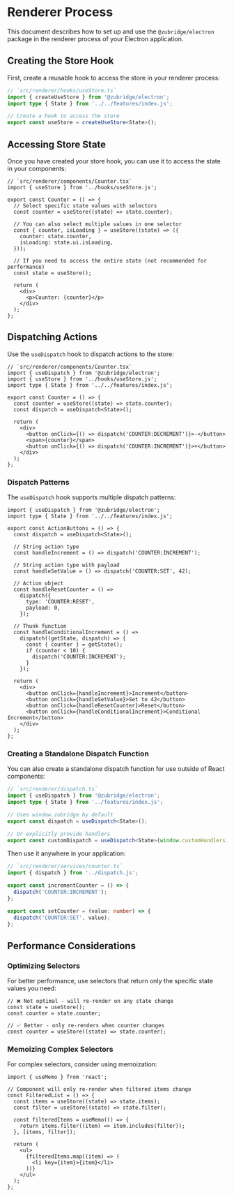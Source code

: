 # Renderer Process

This document describes how to set up and use the `@zubridge/electron` package in the renderer process of your Electron application.

## Creating the Store Hook

First, create a reusable hook to access the store in your renderer process:

```ts
// `src/renderer/hooks/useStore.ts`
import { createUseStore } from '@zubridge/electron';
import type { State } from '../../features/index.js';

// Create a hook to access the store
export const useStore = createUseStore<State>();
```

## Accessing Store State

Once you have created your store hook, you can use it to access the state in your components:

```tsx
// `src/renderer/components/Counter.tsx`
import { useStore } from '../hooks/useStore.js';

export const Counter = () => {
  // Select specific state values with selectors
  const counter = useStore((state) => state.counter);

  // You can also select multiple values in one selector
  const { counter, isLoading } = useStore((state) => ({
    counter: state.counter,
    isLoading: state.ui.isLoading,
  }));

  // If you need to access the entire state (not recommended for performance)
  const state = useStore();

  return (
    <div>
      <p>Counter: {counter}</p>
    </div>
  );
};
```

## Dispatching Actions

Use the `useDispatch` hook to dispatch actions to the store:

```tsx
// `src/renderer/components/Counter.tsx`
import { useDispatch } from '@zubridge/electron';
import { useStore } from '../hooks/useStore.js';
import type { State } from '../../features/index.js';

export const Counter = () => {
  const counter = useStore((state) => state.counter);
  const dispatch = useDispatch<State>();

  return (
    <div>
      <button onClick={() => dispatch('COUNTER:DECREMENT')}>-</button>
      <span>{counter}</span>
      <button onClick={() => dispatch('COUNTER:INCREMENT')}>+</button>
    </div>
  );
};
```

### Dispatch Patterns

The `useDispatch` hook supports multiple dispatch patterns:

```tsx
import { useDispatch } from '@zubridge/electron';
import type { State } from '../../features/index.js';

export const ActionButtons = () => {
  const dispatch = useDispatch<State>();

  // String action type
  const handleIncrement = () => dispatch('COUNTER:INCREMENT');

  // String action type with payload
  const handleSetValue = () => dispatch('COUNTER:SET', 42);

  // Action object
  const handleResetCounter = () =>
    dispatch({
      type: 'COUNTER:RESET',
      payload: 0,
    });

  // Thunk function
  const handleConditionalIncrement = () =>
    dispatch((getState, dispatch) => {
      const { counter } = getState();
      if (counter < 10) {
        dispatch('COUNTER:INCREMENT');
      }
    });

  return (
    <div>
      <button onClick={handleIncrement}>Increment</button>
      <button onClick={handleSetValue}>Set to 42</button>
      <button onClick={handleResetCounter}>Reset</button>
      <button onClick={handleConditionalIncrement}>Conditional Increment</button>
    </div>
  );
};
```

### Creating a Standalone Dispatch Function

You can also create a standalone dispatch function for use outside of React components:

```ts
// `src/renderer/dispatch.ts`
import { useDispatch } from '@zubridge/electron';
import type { State } from '../features/index.js';

// Uses window.zubridge by default
export const dispatch = useDispatch<State>();

// Or explicitly provide handlers
export const customDispatch = useDispatch<State>(window.customHandlers);
```

Then use it anywhere in your application:

```ts
// `src/renderer/services/counter.ts`
import { dispatch } from '../dispatch.js';

export const incrementCounter = () => {
  dispatch('COUNTER:INCREMENT');
};

export const setCounter = (value: number) => {
  dispatch('COUNTER:SET', value);
};
```

## Performance Considerations

### Optimizing Selectors

For better performance, use selectors that return only the specific state values you need:

```tsx
// ❌ Not optimal - will re-render on any state change
const state = useStore();
const counter = state.counter;

// ✅ Better - only re-renders when counter changes
const counter = useStore((state) => state.counter);
```

### Memoizing Complex Selectors

For complex selectors, consider using memoization:

```tsx
import { useMemo } from 'react';

// Component will only re-render when filtered items change
const FilteredList = () => {
  const items = useStore((state) => state.items);
  const filter = useStore((state) => state.filter);

  const filteredItems = useMemo(() => {
    return items.filter((item) => item.includes(filter));
  }, [items, filter]);

  return (
    <ul>
      {filteredItems.map((item) => (
        <li key={item}>{item}</li>
      ))}
    </ul>
  );
};
```
